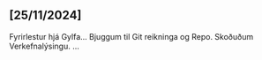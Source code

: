 ## [25/11/2024]

Fyrirlestur hjá Gylfa...
Bjuggum til Git reikninga og Repo.
Skoðuðum Verkefnalýsingu.
...